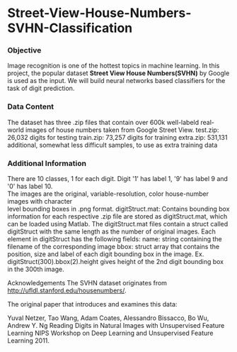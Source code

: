 # Street-View-House-Numbers-SVHN-Classification


### Objective
Image recognition is one of the hottest topics in machine learning. In this project, the popular dataset __Street View House Numbers(SVHN)__ by Google is used as the input. We will build neural networks based classifiers for the task of digit prediction.


### Data Content 
The dataset has three .zip files that contain over 600k well-labeld real-world images of house numbers taken from Google Street View. 
test.zip: 26,032 digits for testing
train.zip: 73,257 digits for training
extra.zip: 531,131 additional, somewhat less difficult samples, to use as extra training data

### Additional Information
There are 10 classes, 1 for each digit. Digit '1' has label 1, '9' has label 9 and '0' has label 10. <br>
The images are the original, variable-resolution, color house-number images with character <br> level bounding boxes in .png format.
digitStruct.mat: Contains bounding box information for each respective .zip file are stored as digitStruct.mat, which can be loaded using Matlab. The digitStruct.mat files contain a struct called digitStruct with the same length as the number of original images.
Each element in digitStruct has the following fields:
name: string containing the filename of the corresponding image
bbox: struct array that contains the position, size and label of each digit bounding box in the image. Ex. digitStruct(300).bbox(2).height gives height of the 2nd digit bounding box in the 300th image.

Acknowledgements
The SVHN dataset originates from http://ufldl.stanford.edu/housenumbers/. 

The original paper that introduces and examines this data:

Yuval Netzer, Tao Wang, Adam Coates, Alessandro Bissacco, Bo Wu, Andrew Y. Ng Reading Digits in Natural Images with Unsupervised Feature Learning NIPS Workshop on Deep Learning and Unsupervised Feature Learning 2011.
